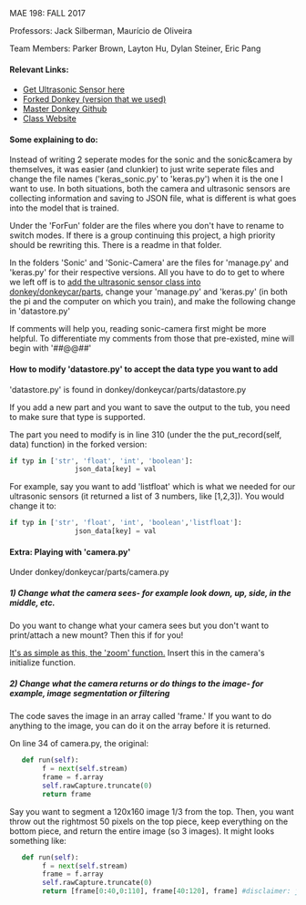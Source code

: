 MAE 198: FALL 2017 

Professors: Jack Silberman, Maurício de Oliveira

Team Members: Parker Brown, Layton Hu, Dylan Steiner, Eric Pang

#### Relevant Links:
* [Get Ultrasonic Sensor here](https://github.com/ptbrown35/MAE198)
* [Forked Donkey (version that we used)](https://github.com/e1pang/donkey)
* [Master Donkey Github](https://github.com/wroscoe/donkey)
* [Class Website](https://guitar.ucsd.edu/mae198/index.php/Introduction_to_Autonomous_Vehicles)

#### Some explaining to do:
Instead of writing 2 seperate modes for the sonic and the sonic&camera by themselves, it was easier (and clunkier) to just write seperate files and change the file names ('keras_sonic.py' to 'keras.py') when it is the one I want to use. In both situations, both the camera and ultrasonic sensors are collecting information and saving to JSON file, what is different is what goes into the model that is trained. 

Under the 'ForFun' folder are the files where you don't have to rename to switch modes. If there is a group continuing this project, a high priority should be rewriting this. There is a readme in that folder.

In the folders 'Sonic' and 'Sonic-Camera' are the files for 'manage.py' and 'keras.py' for their respective versions. All you have to do to get to where we left off is to [add the ultrasonic sensor class into donkey/donkeycar/parts](https://github.com/ptbrown35/MAE198), change your 'manage.py' and 'keras.py' (in both the pi and the computer on which you train), and make the following change in 'datastore.py'

If comments will help you, reading sonic-camera first might be more helpful. To differentiate my comments from those that pre-existed, mine will begin with '##@@##'




#### How to modify 'datastore.py' to accept the data type you want to add
'datastore.py' is found in donkey/donkeycar/parts/datastore.py

If you add a new part and you want to save the output to the tub, you need to make sure that type is supported. 

The part you need to modify is in line 310 (under the the put_record(self, data) function) in the forked version:
```python
if typ in ['str', 'float', 'int', 'boolean']:
                json_data[key] = val
```
For example, say you want to add 'listfloat' which is what we needed for our ultrasonic sensors (it returned a list of 3 numbers, like [1,2,3]). You would change it to:
                
```python
if typ in ['str', 'float', 'int', 'boolean','listfloat']:
                json_data[key] = val
```
#### Extra: Playing with 'camera.py'
Under donkey/donkeycar/parts/camera.py
##### 1) Change what the camera sees- for example look down, up, side, in the middle, etc.
Do you want to change what your camera sees but you don't want to print/attach a new mount? Then this if for you!

[It's as simple as this, the 'zoom' function.](http://picamera.readthedocs.io/en/release-1.13/api_camera.html#picamera.PiCamera.zoom)
Insert this in the camera's initialize function.

##### 2) Change what the camera returns or do things to the image- for example, image segmentation or filtering
The code saves the image in an array called 'frame.' If you want to do anything to the image, you can do it on the array before it is returned.

On line 34 of camera.py, the original:
```python
   def run(self):
        f = next(self.stream)
        frame = f.array
        self.rawCapture.truncate(0)
        return frame
```
Say you want to segment a 120x160 image 1/3 from the top. Then, you want throw out the rightmost 50 pixels on the top piece, keep everything on the bottom piece, and return the entire image (so 3 images). It might looks something like:
```python
   def run(self):
        f = next(self.stream)
        frame = f.array
        self.rawCapture.truncate(0)
        return [frame[0:40,0:110], frame[40:120], frame] #disclaimer: just an example, unlike me, you want to brush up on array manipulation
```       
               
